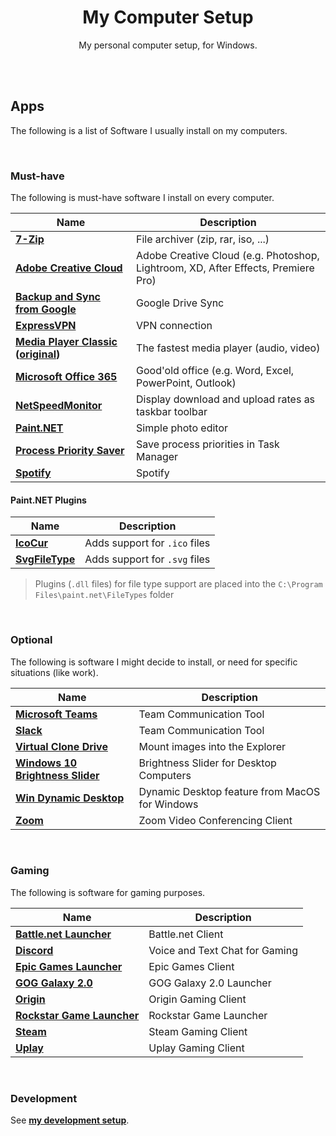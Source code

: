 <div align="center">

# My Computer Setup

My personal computer setup, for Windows.

</div>

<br><br>

## Apps

The following is a list of Software I usually install on my computers.

<br>

### Must-have

The following is must-have software I install on every computer.

| Name                                                                                           | Description                                                                       |
| ---------------------------------------------------------------------------------------------- | --------------------------------------------------------------------------------- |
| **[7-Zip](https://7-zip.org/)**                                                                | File archiver (zip, rar, iso, ...)                                                |
| **[Adobe Creative Cloud](https://www.adobe.com/de/creativecloud.html)**                        | Adobe Creative Cloud (e.g. Photoshop, Lightroom, XD, After Effects, Premiere Pro) |
| **[Backup and Sync from Google](https://www.google.com/drive/download)**                       | Google Drive Sync                                                                 |
| **[ExpressVPN](https://www.expressvpn.com/de/vpn-software/vpn-windows)**                       | VPN connection                                                                    |
| **[Media Player Classic](https://github.com/clsid2/mpc-hc) ([original](https://mpc-hc.org/))** | The fastest media player (audio, video)                                           |
| **[Microsoft Office 365](https://products.office.com/de-de/explore-office-for-home)**          | Good'old office (e.g. Word, Excel, PowerPoint, Outlook)                           |
| **[NetSpeedMonitor](https://www.heise.de/download/product/netspeedmonitor-35095)**             | Display download and upload rates as taskbar toolbar                              |
| **[Paint.NET](https://www.getpaint.net/download.html)**                                        | Simple photo editor                                                               |
| **[Process Priority Saver](https://www.prnwatch.com/prio/)**                                   | Save process priorities in Task Manager                                           |
| **[Spotify](https://www.spotify.com/de/download)**                                             | Spotify                                                                           |

#### Paint.NET Plugins

| Name                                                                                                                                         | Description                   |
| -------------------------------------------------------------------------------------------------------------------------------------------- | ----------------------------- |
| **[IcoCur](https://forums.getpaint.net/topic/927-icon-cursor-and-animated-cursor-format-v37-may-2010/page/13/?tab=comments#comment-514467)** | Adds support for `.ico` files |
| **[SvgFileType](https://github.com/otuncelli/Scalable-Vector-Graphics-Plugin-for-Paint.NET)**                                                | Adds support for `.svg` files |

> Plugins (`.dll` files) for file type support are placed into the `C:\Program Files\paint.net\FileTypes` folder

<br>

### Optional

The following is software I might decide to install, or need for specific situations (like work).

| Name                                                                                         | Description                                    |
| -------------------------------------------------------------------------------------------- | ---------------------------------------------- |
| **[Microsoft Teams](https://www.microsoft.com/de-de/microsoft-teams/download-app)**          | Team Communication Tool                        |
| **[Slack](https://slack.com/intl/de-de/downloads/windows)**                                  | Team Communication Tool                        |
| **[Virtual Clone Drive](https://www.elby.ch/de/products/vcd.html)**                          | Mount images into the Explorer                 |
| **[Windows 10 Brightness Slider](https://github.com/blackholeearth/Win10_BrightnessSlider)** | Brightness Slider for Desktop Computers        |
| **[Win Dynamic Desktop](https://github.com/t1m0thyj/WinDynamicDesktop)**                     | Dynamic Desktop feature from MacOS for Windows |
| **[Zoom](https://zoom.us/download)**                                                         | Zoom Video Conferencing Client                 |

<br>

### Gaming

The following is software for gaming purposes.

| Name                                                                                          | Description                    |
| --------------------------------------------------------------------------------------------- | ------------------------------ |
| **[Battle.net Launcher](https://www.blizzard.com/de-de/apps/battle.net/desktop)**             | Battle.net Client              |
| **[Discord](https://discordapp.com/download)**                                                | Voice and Text Chat for Gaming |
| **[Epic Games Launcher](https://www.epicgames.com/store/download)**                           | Epic Games Client              |
| **[GOG Galaxy 2.0](https://www.gog.com/galaxy)**                                              | GOG Galaxy 2.0 Launcher        |
| **[Origin](https://www.origin.com/)**                                                         | Origin Gaming Client           |
| **[Rockstar Game Launcher](https://de.socialclub.rockstargames.com/rockstar-games-launcher)** | Rockstar Game Launcher         |
| **[Steam](https://store.steampowered.com/about/)**                                            | Steam Gaming Client            |
| **[Uplay](https://uplay.ubisoft.com/)**                                                       | Uplay Gaming Client            |

<br>

### Development

See **[my development setup](https://github.com/dominique-mueller/my-development-setup)**.
